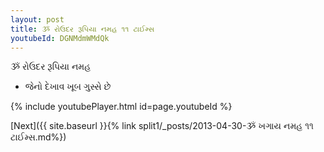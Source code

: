 ```yaml
---
layout: post
title: ૐ રોઉદર રૂપિયા નમહ ૧૧ ટાઈમ્સ
youtubeId: DGNMdmWMdQk
---
```

 
 
 ૐ રોઉદર રૂપિયા નમહ  
 
 -  જેનો દેખાવ ખૂબ ગુસ્સે છે 
 
  
 
  
 
 
 
 
 
 


{% include youtubePlayer.html id=page.youtubeId %}
 
[Next]({{ site.baseurl }}{% link  split1/_posts/2013-04-30-ૐ ખગાય નમહ ૧૧ ટાઈમ્સ.md%})
 
